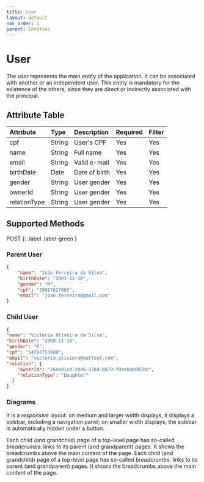 ```yaml
---
title: User
layout: default
nav_order: 1
parent: Entities
---
```


# User

The user represents the main entity of the application. It can be associated with another or an independent user. This entity is mandatory for the existence of the others, since they are direct or indirectly associated with the principal.

## Attribute Table

| Attribute    | Type   | Description   | Required | Filter |
|:-------------|:-------|:--------------|:---------|:-------|
| cpf          | String | User's CPF    | Yes      |Yes     |
| name         | String | Full name     | Yes      |Yes     |
| email        | String | Valid e-mail  | Yes      |Yes     |
| birthDate    | Date   | Date of birth | Yes      |Yes     |
| gender       | String | User gender   | Yes      |Yes     |
| ownerId      | String | User gender   | Yes      |Yes     |
| relationType | String | User gender   | Yes      |Yes     |

## Supported Methods

<span class="fs-5 lh-default">
POST
{: .label .label-green }

</span>

### Parent User

```json
{
    "name": "João Ferreira da Silva",
    "birthDate": "2001-11-10",
    "gender": "M",
    "cpf": "39917627065",
    "email": "joao.ferreira@gmail.com"
}
```

### Child User
```json
{
"name": "Victória Oliveira da Silva",
"birthDate": "2008-11-10",
"gender": "F",
"cpf": "54793753000",
"email": "victoria.oliviera@outlook.com",
"relation": {
    "ownerId": "26ead1cd-c0d6-47bd-bb79-f0aeb4b897bb",
    "relationType": "Daughter"
  }
}
```
### Diagrams

It is a *responsive* layout: on medium and larger width displays, it displays a sidebar, including a navigation panel; on smaller width displays, the sidebar is automatically hidden under a button.

Each child (and grandchild) page of a top-level page has so-called *breadcrumbs*: links to its parent (and grandparent) pages. It shows the breadcrumbs above the main content of the page.
Each child (and grandchild) page of a top-level page has so-called *breadcrumbs*: links to its parent (and grandparent) pages. It shows the breadcrumbs above the main content of the page.

